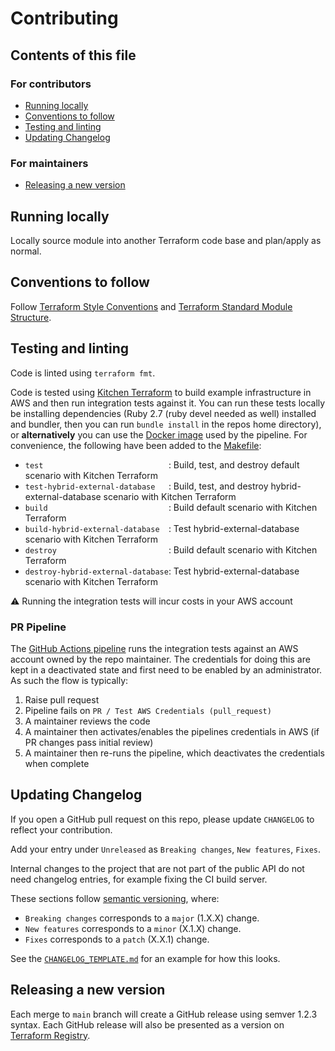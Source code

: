 # Contributing

## Contents of this file

### For contributors
- [Running locally](#running-locally)
- [Conventions to follow](#conventions-to-follow)
- [Testing and linting](#testing-and-linting)
- [Updating Changelog](#updating-changelog)

### For maintainers
- [Releasing a new version](#releasing-a-new-version)

## Running locally

Locally source module into another Terraform code base and plan/apply as normal.

## Conventions to follow

Follow [Terraform Style Conventions](https://www.terraform.io/docs/language/syntax/style.html) and [Terraform Standard Module Structure](https://www.terraform.io/docs/language/modules/develop/structure.html).

## Testing and linting

Code is linted using `terraform fmt`.

Code is tested using [Kitchen Terraform](https://github.com/newcontext-oss/kitchen-terraform) to build example infrastructure in AWS and then run integration tests against it. You can run these tests locally be installing dependencies (Ruby 2.7 (ruby devel needed as well) installed and bundler, then you can run `bundle install` in the repos home directory), or **alternatively** you can use the [Docker image](https://github.com/dwp/github-action-kitchen-terraform) used by the pipeline. For convenience, the following have been added to the [Makefile](Makefile):
- `test                            `:  Build, test, and destroy default scenario with Kitchen Terraform
- `test-hybrid-external-database   `:  Build, test, and destroy hybrid-external-database scenario with Kitchen Terraform
- `build                           `:  Build default scenario with Kitchen Terraform
- `build-hybrid-external-database  `:  Test hybrid-external-database scenario with Kitchen Terraform
- `destroy                         `:  Build default scenario with Kitchen Terraform
- `destroy-hybrid-external-database`:  Test hybrid-external-database scenario with Kitchen Terraform

:warning: Running the integration tests will incur costs in your AWS account

### PR Pipeline

The [GitHub Actions pipeline](.github/workflows/pr.yml) runs the integration tests against an AWS account owned by the repo maintainer. The credentials for doing this are kept in a deactivated state and first need to be enabled by an administrator. As such the flow is typically:
1. Raise pull request
1. Pipeline fails on `PR / Test AWS Credentials (pull_request)`
1. A maintainer reviews the code
1. A maintainer then activates/enables the pipelines credentials in AWS (if PR changes pass initial review)
1. A maintainer then re-runs the pipeline, which deactivates the credentials when complete


## Updating Changelog

If you open a GitHub pull request on this repo, please update `CHANGELOG` to reflect your contribution.

Add your entry under `Unreleased` as `Breaking changes`, `New features`, `Fixes`.

Internal changes to the project that are not part of the public API do not need changelog entries, for example fixing the CI build server.

These sections follow [semantic versioning](https://semver.org/), where:

- `Breaking changes` corresponds to a `major` (1.X.X) change.
- `New features` corresponds to a `minor` (X.1.X) change.
- `Fixes` corresponds to a `patch` (X.X.1) change.

See the [`CHANGELOG_TEMPLATE.md`](CHANGELOG_TEMPLATE.md) for an example for how this looks.


## Releasing a new version

Each merge to `main` branch will create a GitHub release using semver 1.2.3 syntax. Each GitHub release will also be presented as a version on [Terraform Registry](https://registry.terraform.io/modules/dwp/kong-gateway/aws).
